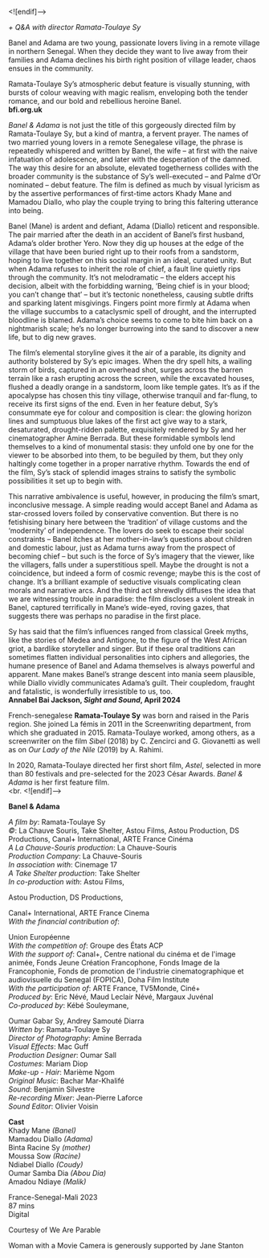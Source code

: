 

<![endif]-->

_+ Q&A with director Ramata-Toulaye Sy_

Banel and Adama are two young, passionate lovers living in a remote village in northern Senegal. When they decide they want to live away from their families and Adama declines his birth right position of village leader, chaos ensues in the community.

Ramata-Toulaye Sy’s atmospheric debut feature is visually stunning, with bursts of colour weaving with magic realism, enveloping both the tender romance, and our bold and rebellious heroine Banel.  
**bfi.org.uk**  

_Banel & Adama_ is not just the title of this gorgeously directed film by Ramata-Toulaye Sy, but a kind of mantra, a fervent prayer. The names of two married young lovers in a remote Senegalese village, the phrase is repeatedly whispered and written by Banel, the wife – at first with the naive infatuation of adolescence, and later with the desperation of the damned. The way this desire for an absolute, elevated togetherness collides with the broader community is the substance of Sy’s well-executed – and Palme d’Or nominated – debut feature. The film is defined as much by visual lyricism as by the assertive performances of first-time actors Khady Mane and Mamadou Diallo, who play the couple trying to bring this faltering utterance into being.

Banel (Mane) is ardent and defiant, Adama (Diallo) reticent and responsible. The pair married after the death in an accident of Banel’s first husband, Adama’s older brother Yero. Now they dig up houses at the edge of the village that have been buried right up to their roofs from a sandstorm, hoping to live together on this social margin in an ideal, curated unity. But when Adama refuses to inherit the role of chief, a fault line quietly rips through the community. It’s not melodramatic – the elders accept his decision, albeit with the forbidding warning, ‘Being chief is in your blood; you can’t change that’ – but it’s tectonic nonetheless, causing subtle drifts and sparking latent misgivings. Fingers point more firmly at Adama when the village succumbs to a cataclysmic spell of drought, and the interrupted bloodline is blamed. Adama’s choice seems to come to bite him back on a nightmarish scale; he’s no longer burrowing into the sand to discover a new life, but to dig new graves.

The film’s elemental storyline gives it the air of a parable, its dignity and authority bolstered by Sy’s epic images. When the dry spell hits, a wailing storm of birds, captured in an overhead shot, surges across the barren terrain like a rash erupting across the screen, while the excavated houses, flushed a deadly orange in a sandstorm, loom like temple gates. It’s as if the apocalypse has chosen this tiny village, otherwise tranquil and far-flung, to receive its first signs of the end. Even in her feature debut, Sy’s consummate eye for colour and composition is clear: the glowing horizon lines and sumptuous blue lakes of the first act give way to a stark, desaturated, drought-ridden palette, exquisitely rendered by Sy and her cinematographer Amine Berrada. But these formidable symbols lend themselves to a kind of monumental stasis: they unfold one by one for the viewer to be absorbed into them, to be beguiled by them, but they only haltingly come together in a proper narrative rhythm. Towards the end of the film, Sy’s stack of splendid images strains to satisfy the symbolic possibilities it set up to begin with.

This narrative ambivalence is useful, however, in producing the film’s smart, inconclusive message. A simple reading would accept Banel and Adama as star-crossed lovers foiled by conservative convention. But there is no fetishising binary here between the ‘tradition’ of village customs and the ‘modernity’ of independence. The lovers do seek to escape their social constraints – Banel itches at her mother-in-law’s questions about children and domestic labour, just as Adama turns away from the prospect of becoming chief – but such is the force of Sy’s imagery that the viewer, like the villagers, falls under a superstitious spell. Maybe the drought is not a coincidence, but indeed a form of cosmic revenge; maybe this is the cost of change. It’s a brilliant example of seductive visuals complicating clean morals and narrative arcs. And the third act shrewdly diffuses the idea that we are witnessing trouble in paradise: the film discloses a violent streak in Banel, captured terrifically in Mane’s wide-eyed, roving gazes, that suggests there was perhaps no paradise in the first place.

Sy has said that the film’s influences ranged from classical Greek myths, like the stories of Medea and Antigone, to the figure of the West African griot, a bardlike storyteller and singer. But if these oral traditions can sometimes flatten individual personalities into ciphers and allegories, the humane presence of Banel and Adama themselves is always powerful and apparent. Mane makes Banel’s strange descent into mania seem plausible, while Diallo vividly communicates Adama’s guilt. Their coupledom, fraught and fatalistic, is wonderfully irresistible to us, too.  
**Annabel Bai Jackson, _Sight and Sound_, April 2024**  

French-senegalese **Ramata-Toulaye Sy** was born and raised in the Paris region. She joined La fémis in 2011 in the Screenwriting department, from which she graduated in 2015. Ramata-Toulaye worked, among others, as a screenwriter on the film _Sibel_ (2018) by C. Zencirci and G. Giovanetti as well as on _Our Lady of the Nile_ (2019) by A. Rahimi.

In 2020, Ramata-Toulaye directed her first short film, _Astel_, selected in more than 80 festivals and pre-selected for the 2023 César Awards. _Banel & Adama_ is her first feature film.  
<br.
<![endif]-->

**Banel & Adama**

_A film by_: Ramata-Toulaye Sy  
_©_: La Chauve Souris, Take Shelter, Astou Films, Astou Production, DS Productions, Canal+ International, ARTE France Cinéma  
_A La Chauve-Souris production_: La Chauve-Souris  
_Production Company_: La Chauve-Souris  
_In association with_: Cinemage 17  
_A Take Shelter production_: Take Shelter  
_In co-production with_: Astou Films,

Astou Production, DS Productions,

Canal+ International, ARTE France Cinema  
_With the financial contribution of_:

Union Européenne  
_With the competition of_: Groupe des États ACP  
_With the support of_: Canal+, Centre national du cinéma et de l'image animée, Fonds Jeune Création Francophone, Fonds Image de la Francophonie, Fonds de promotion de l'industrie cinematographique et audiovisuelle du Senegal (FOPICA), Doha Film Institute  
_With the participation of_: ARTE France, TV5Monde, Ciné+  
_Produced by_: Eric Névé, Maud Leclair Névé, Margaux Juvénal  
_Co-produced by_: Kébé Souleymane,

Oumar Gabar Sy, Andrey Samouté Diarra  
_Written by_: Ramata-Toulaye Sy  
_Director of Photography_: Amine Berrada  
_Visual Effects_: Mac Guff  
_Production Designer_: Oumar Sall  
_Costumes_: Mariam Diop  
_Make-up - Hair_: Marième Ngom  
_Original Music_: Bachar Mar-Khalifé  
_Sound_: Benjamin Silvestre  
_Re-recording Mixer_: Jean-Pierre Laforce  
_Sound Editor_: Olivier Voisin  

**Cast**    
Khady Mane _(Banel)_  
Mamadou Diallo _(Adama)_  
Binta Racine Sy _(mother)_  
Moussa Sow _(Racine)_  
Ndiabel Diallo _(Coudy)_  
Oumar Samba Dia _(Abou Dia)_  
Amadou Ndiaye _(Malik)_  

France-Senegal-Mali 2023  
87 mins  
Digital

Courtesy of We Are Parable  

Woman with a Movie Camera is generously supported by Jane Stanton  
<!--stackedit_data:
eyJoaXN0b3J5IjpbLTEwNzg5MjIxODEsLTE1Mzk4OTg5NDcsLT
UwMzA4NzUwMl19
-->